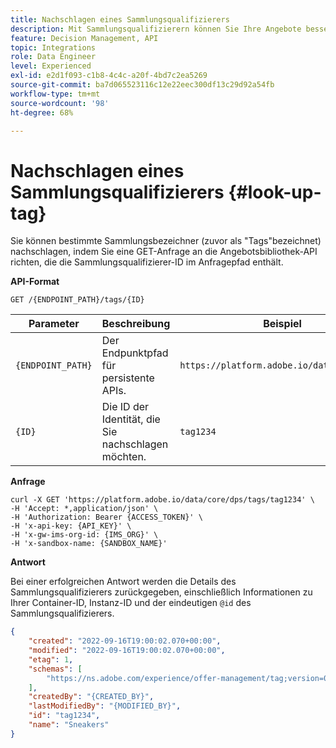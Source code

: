 ```yaml
---
title: Nachschlagen eines Sammlungsqualifizierers
description: Mit Sammlungsqualifizierern können Sie Ihre Angebote besser organisieren und sortieren.
feature: Decision Management, API
topic: Integrations
role: Data Engineer
level: Experienced
exl-id: e2d1f093-c1b8-4c4c-a20f-4bd7c2ea5269
source-git-commit: ba7d065523116c12e22eec300df13c29d92a54fb
workflow-type: tm+mt
source-wordcount: '98'
ht-degree: 68%

---
```


# Nachschlagen eines Sammlungsqualifizierers {#look-up-tag}

Sie können bestimmte Sammlungsbezeichner (zuvor als &quot;Tags&quot;bezeichnet) nachschlagen, indem Sie eine GET-Anfrage an die Angebotsbibliothek-API richten, die die Sammlungsqualifizierer-ID im Anfragepfad enthält.

**API-Format**

```http
GET /{ENDPOINT_PATH}/tags/{ID}
```

| Parameter | Beschreibung | Beispiel |
| --------- | ----------- | ------- |
| `{ENDPOINT_PATH}` | Der Endpunktpfad für persistente APIs. | `https://platform.adobe.io/data/core/dps/` |
| `{ID}` | Die ID der Identität, die Sie nachschlagen möchten. | `tag1234` |

**Anfrage**

```shell
curl -X GET 'https://platform.adobe.io/data/core/dps/tags/tag1234' \
-H 'Accept: *,application/json' \
-H 'Authorization: Bearer {ACCESS_TOKEN}' \
-H 'x-api-key: {API_KEY}' \
-H 'x-gw-ims-org-id: {IMS_ORG}' \
-H 'x-sandbox-name: {SANDBOX_NAME}'
```

**Antwort**

Bei einer erfolgreichen Antwort werden die Details des Sammlungsqualifizierers zurückgegeben, einschließlich Informationen zu Ihrer Container-ID, Instanz-ID und der eindeutigen `@id` des Sammlungsqualifizierers.

```json
{
    "created": "2022-09-16T19:00:02.070+00:00",
    "modified": "2022-09-16T19:00:02.070+00:00",
    "etag": 1,
    "schemas": [
        "https://ns.adobe.com/experience/offer-management/tag;version=0.1"
    ],
    "createdBy": "{CREATED_BY}",
    "lastModifiedBy": "{MODIFIED_BY}",
    "id": "tag1234",
    "name": "Sneakers"
}
```
